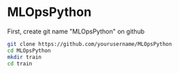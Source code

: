 # MLOpsPython


First, create git name "MLOpsPython" on github

```bash
git clone https://github.com/yourusername/MLOpsPython
cd MLOpsPython
mkdir train
cd train
```
